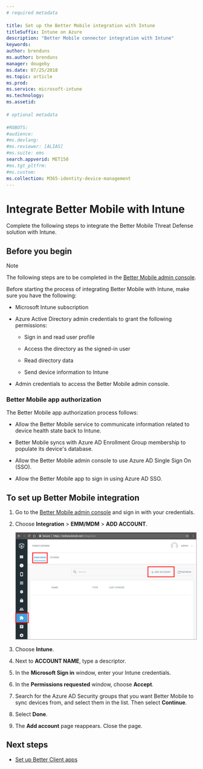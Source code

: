 ```yaml
---
# required metadata

title: Set up the Better Mobile integration with Intune
titleSuffix: Intune on Azure
description: "Better Mobile connector integration with Intune"
keywords:
author: brenduns
ms.author: brenduns
manager: dougeby
ms.date: 07/25/2018
ms.topic: article
ms.prod:
ms.service: microsoft-intune
ms.technology:
ms.assetid: 

# optional metadata

#ROBOTS:
#audience:
#ms.devlang:
#ms.reviewer: [ALIAS]
#ms.suite: ems
search.appverid: MET150
#ms.tgt_pltfrm:
#ms.custom:
ms.collection: M365-identity-device-management
---
```


# Integrate Better Mobile with Intune

Complete the following steps to integrate the Better Mobile Threat Defense solution with Intune.

## Before you begin

> [!NOTE]
> The following steps are to be completed in the [Better Mobile admin console](https://aad.bmobi.net).

Before starting the process of integrating Better Mobile with Intune, make sure you have the following:

-   Microsoft Intune subscription

-   Azure Active Directory admin credentials to grant the following permissions:

    -   Sign in and read user profile

    -   Access the directory as the signed-in user

    -   Read directory data

    -   Send device information to Intune

-   Admin credentials to access the Better Mobile admin console.

### Better Mobile app authorization

The Better Mobile app authorization process follows:

-   Allow the Better Mobile service to communicate information related to device health state back to Intune.

-   Better Mobile syncs with Azure AD Enrollment Group membership to populate its device's database.

-   Allow the Better Mobile admin console to use Azure AD Single Sign On (SSO).

-   Allow the Better Mobile app to sign in using Azure AD SSO.

## To set up Better Mobile integration

1. Go to the [Better Mobile admin console](https://aad.bmobi.net) and sign in with your credentials.
2. Choose **Integration** > **EMM/MDM** > **ADD ACCOUNT**.

     ![Image of the Better Mobile admin console](media/better_mobile_console.png)
 
3. Choose **Intune**.
4. Next to **ACCOUNT NAME**, type a descriptor. 
5. In the **Microsoft Sign in** window, enter your Intune credentials.
6. In the **Permissions requested** window, choose **Accept**.
7. Search for the Azure AD Security groups that you want Better Mobile to sync devices from, and select them in the list. Then select **Continue**.
8. Select **Done**.
9. The **Add account** page reappears. Close the page. 

## Next steps

-   [Set up Better Client apps](mtd-apps-ios-app-configuration-policy-add-assign.md)
